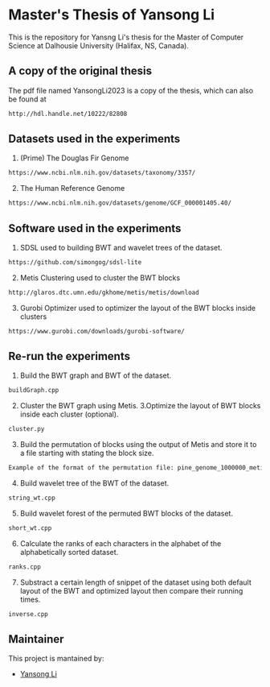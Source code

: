 # Master's Thesis of Yansong Li
This is the repository for Yansng Li's thesis for the Master of Computer Science at Dalhousie University (Halifax, NS, Canada).

## A copy of the original thesis 
The pdf file named YansongLi2023 is a copy of the thesis, which can also be found at
```bash
http://hdl.handle.net/10222/82808
```

## Datasets used in the experiments
1. (Prime) The Douglas Fir Genome
```bash
https://www.ncbi.nlm.nih.gov/datasets/taxonomy/3357/
```

2. The Human Reference Genome
```bash
https://www.ncbi.nlm.nih.gov/datasets/genome/GCF_000001405.40/
```

## Software used in the experiments
1. SDSL used to building BWT and wavelet trees of the dataset.
```bash
https://github.com/simongog/sdsl-lite
```

2. Metis Clustering used to cluster the BWT blocks
```bash
http://glaros.dtc.umn.edu/gkhome/metis/metis/download
```

3. Gurobi Optimizer used to optimizer the layout of the BWT blocks inside clusters
```bash
https://www.gurobi.com/downloads/gurobi-software/
```

## Re-run the experiments
1. Build the BWT graph and BWT of the dataset.
```bash
buildGraph.cpp
```

2. Cluster the BWT graph using Metis.
3.Optimize the layout of BWT blocks inside each cluster (optional).
```bash
cluster.py
```

3. Build the permutation of blocks using the output of Metis and store it to a file starting with stating the block size.
```bash
Example of the format of the permutation file: pine_genome_1000000_metisOrder10.txt (clustered with block size 100000 bases and cluster number of 10)
```

4. Build wavelet tree of the BWT of the dataset.
```bash
string_wt.cpp
```

5. Build wavelet forest of the permuted BWT blocks of the dataset.
```bash
short_wt.cpp
```

6. Calculate the ranks of each characters in the alphabet of the alphabetically sorted dataset.
```bash
ranks.cpp
```

7. Substract a certain length of snippet of the dataset using both default layout of the BWT and optimized layout then compare their running times.
```bash
inverse.cpp
```

## Maintainer
This project is mantained by:
* [Yansong Li](https://git.cs.dal.ca/yansong)
